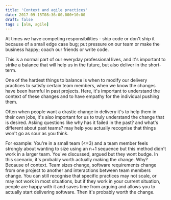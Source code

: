 ```yaml
---
title: 'Context and agile practices'
date: 2017-09-15T08:36:00.000+10:00
draft: false
tags : [alm, agile]
---
```


At times we have competing responsibilities - ship code or don't ship it because of a small edge case bug; put pressure on our team or make the business happy; coach our friends or write code.

This is a normal part of our everyday professional lives, and it's important to strike a balance that will help us in the future, but also deliver in the short-term.  

One of the hardest things to balance is when to modify our delivery practices to satisfy certain team members, when we know the changes have been harmful in past projects. Here, it's important to understand the context of these changes and to have empathy for the individual pushing them.

Often when people want a drastic change in delivery it's to help them in their own jobs, it's also important for us to truly understand the change that is desired. Asking questions like why has it failed in the past? and what's different about past teams? may help you actually recognise that things won't go as sour as you think.

For example: You're in a small team (<=3) and a team member feels strongly about wanting to size using an n+1 sequence but this method didn't work in a larger team. You've discussed, argued but they wont budge. In this scenario, it's probably worth actually making the change. Why? Because of context. Team sizes change, software requirements change from one project to another and interactions between team members change. You can still recognise that specific practices may not scale, or may not work in most situations, but if they work in your current situation, people are happy with it and saves time from arguing and allows you to actually start delivering software. Then it's probably worth the change.
